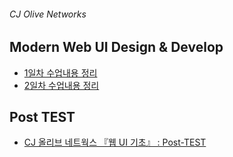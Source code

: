 ###### CJ Olive Networks

## Modern Web UI Design & Develop

- [1일차 수업내용 정리](DAY01/README.md)
- [2일차 수업내용 정리](DAY02/README.md)

## Post TEST

- [CJ 올리브 네트웍스 『웹 UI 기초』 : Post-TEST](http://goo.gl/forms/YB268no8xs)
